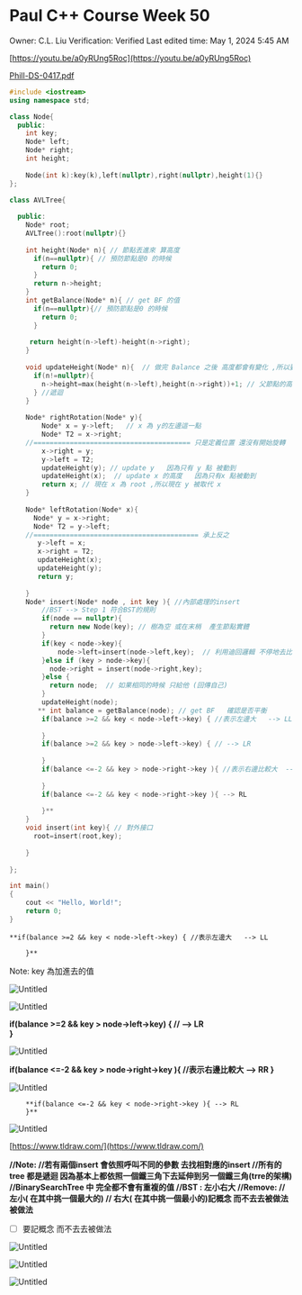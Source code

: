 # Paul C++ Course Week 50

Owner: C.L. Liu
Verification: Verified
Last edited time: May 1, 2024 5:45 AM

[https://youtu.be/a0yRUng5Roc](https://youtu.be/a0yRUng5Roc)

[Phill-DS-0417.pdf](Paul%20C++%20Course%20Week%2050%208e5d14a74c074c7b9030c23a9c7a9d8e/Phill-DS-0417.pdf)

```cpp
#include <iostream>
using namespace std;

class Node{
  public:
    int key;
    Node* left;
    Node* right;
    int height;
    
    Node(int k):key(k),left(nullptr),right(nullptr),height(1){}
};

class AVLTree{
  
  public: 
    Node* root;
    AVLTree():root(nullptr){}
    
    int height(Node* n){ // 節點丟進來 算高度
      if(n==nullptr){ // 預防節點是0 的時候  
        return 0;
      }
      return n->height;
    }
    int getBalance(Node* n){ // get BF 的值
      if(n==nullptr){// 預防節點是0 的時候 
        return 0;
      }
    
     return height(n->left)-height(n->right);
    }
    
    void updateHeight(Node* n){  // 做完 Balance 之後 高度都會有變化 ,所以要重新計算高度
      if(n!=nullptr){
        n->height=max(height(n->left),height(n->right))+1; // 父節點的高度  因為父節點 又比子節點高一階 所以 +1 
      } //遞迴
    }
    
    Node* rightRotation(Node* y){
        Node* x = y->left;   // x 為 y的左邊這一點 
        Node* T2 = x->right;
    //======================================= 只是定義位置 還沒有開始旋轉 
        x->right = y;
        y->left = T2;
        updateHeight(y); // update y   因為只有 y 點 被動到
        updateHeight(x);  // update x 的高度   因為只有x 點被動到
        return x; // 現在 x 為 root ,所以現在 y 被取代 x  
    }
    
    Node* leftRotation(Node* x){
      Node* y = x->right;
      Node* T2 = y->left;
    //========================================= 承上反之    
       y->left = x;
       x->right = T2;
       updateHeight(x);
       updateHeight(y);
       return y; 
    
    }
    Node* insert(Node* node , int key ){ //內部處理的insert    
        //BST --> Step 1 符合BST的規則   
        if(node == nullptr){
          return new Node(key); // 樹為空 或在末梢  產生節點實體   
        }
        if(key < node->key){
            node->left=insert(node->left,key);  // 利用迪回邏輯 不停地去比 ,並設置終止條件            
        }else if (key > node->key){
          node->right = insert(node->right,key);
        }else {
          return node;  // 如果相同的時候 只給他 (回傳自己) 
        }
        updateHeight(node);
       ** int balance = getBalance(node); // get BF   確認是否平衡 
        if(balance >=2 && key < node->left->key) { //表示左邊大   --> LL  
          
        }
        if(balance >=2 && key > node->left->key) { // --> LR  
          
        }
        if(balance <=-2 && key > node->right->key ){ //表示右邊比較大  --> RR
          
        }
        if(balance <=-2 && key < node->right->key ){ --> RL 
          
        }**
    }
    void insert(int key){ // 對外接口  
      root=insert(root,key);
      
    }
    
};

int main() 
{
    cout << "Hello, World!";
    return 0;
}
```

    **if(balance >=2 && key < node->left->key) { //表示左邊大   --> LL  
          
        }**

Note: key 為加進去的值  

![Untitled](Paul%20C++%20Course%20Week%2050%208e5d14a74c074c7b9030c23a9c7a9d8e/Untitled.png)

![Untitled](Paul%20C++%20Course%20Week%2050%208e5d14a74c074c7b9030c23a9c7a9d8e/Untitled%201.png)

 **if(balance >=2 && key > node->left->key) { // --> LR  
        }**

![Untitled](Paul%20C++%20Course%20Week%2050%208e5d14a74c074c7b9030c23a9c7a9d8e/Untitled%202.png)

 **if(balance <=-2 && key > node->right->key ){ //表示右邊比較大  --> RR
        }**

![Untitled](Paul%20C++%20Course%20Week%2050%208e5d14a74c074c7b9030c23a9c7a9d8e/Untitled%203.png)

        **if(balance <=-2 && key < node->right->key ){ --> RL 
        }**

![Untitled](Paul%20C++%20Course%20Week%2050%208e5d14a74c074c7b9030c23a9c7a9d8e/Untitled%204.png)

 [https://www.tldraw.com/](https://www.tldraw.com/)

**//Note: 
//若有兩個insert 會依照呼叫不同的參數 去找相對應的insert 
//所有的tree 都是遞迴 因為基本上都依照一個鐵三角下去延伸到另一個鐵三角(trre的架構) 
//BinarySearchTree 中 完全都不會有重複的值
//BST : 左小右大 
//Remove:
// 左小( 在其中挑一個最大的)
// 右大( 在其中挑一個最小的)記概念 而不去去被做法被做法**

- [ ]  要記概念 而不去去被做法

![Untitled](Paul%20C++%20Course%20Week%2049%206e61d214f4ed424aae3354477ee4f836/Untitled.png)

![Untitled](Paul%20C++%20Course%20Week%2049%206e61d214f4ed424aae3354477ee4f836/Untitled%201.png)

![Untitled](Paul%20C++%20Course%20Week%2048%20612c01cc9c8f41259934114e13ec09fd/Untitled%204.png)